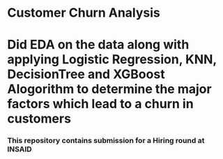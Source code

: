 # Customer Churn Analysis
# Did EDA on the data along with applying Logistic Regression, KNN, DecisionTree and XGBoost Alogorithm to determine the major factors which lead to a churn in customers
### This repository contains submission for a  Hiring round at INSAID
